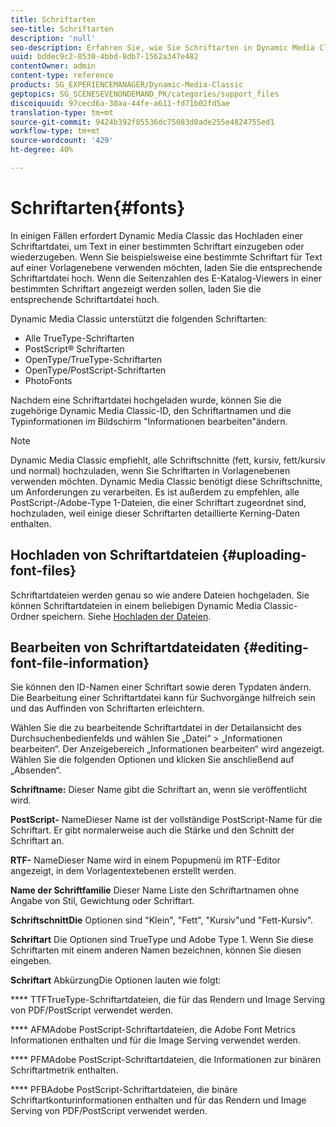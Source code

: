 ```yaml
---
title: Schriftarten
seo-title: Schriftarten
description: 'null'
seo-description: Erfahren Sie, wie Sie Schriftarten in Dynamic Media Classic verwenden.
uuid: bddec9c2-8530-4bbd-8db7-1562a347e482
contentOwner: admin
content-type: reference
products: SG_EXPERIENCEMANAGER/Dynamic-Media-Classic
geptopics: SG_SCENESEVENONDEMAND_PK/categories/support_files
discoiquuid: 97cecd6a-30aa-44fe-a611-fd71b02fd5ae
translation-type: tm+mt
source-git-commit: 9424b392f85536dc75083d0ade255e4824755ed1
workflow-type: tm+mt
source-wordcount: '429'
ht-degree: 40%

---
```



# Schriftarten{#fonts}

In einigen Fällen erfordert Dynamic Media Classic das Hochladen einer Schriftartdatei, um Text in einer bestimmten Schriftart einzugeben oder wiederzugeben. Wenn Sie beispielsweise eine bestimmte Schriftart für Text auf einer Vorlagenebene verwenden möchten, laden Sie die entsprechende Schriftartdatei hoch. Wenn die Seitenzahlen des E-Katalog-Viewers in einer bestimmten Schriftart angezeigt werden sollen, laden Sie die entsprechende Schriftartdatei hoch.

Dynamic Media Classic unterstützt die folgenden Schriftarten:

* Alle TrueType-Schriftarten
* PostScript® Schriftarten
* OpenType/TrueType-Schriftarten
* OpenType/PostScript-Schriftarten
* PhotoFonts

Nachdem eine Schriftartdatei hochgeladen wurde, können Sie die zugehörige Dynamic Media Classic-ID, den Schriftartnamen und die Typinformationen im Bildschirm &quot;Informationen bearbeiten&quot;ändern.

>[!NOTE]
>
>Dynamic Media Classic empfiehlt, alle Schriftschnitte (fett, kursiv, fett/kursiv und normal) hochzuladen, wenn Sie Schriftarten in Vorlagenebenen verwenden möchten. Dynamic Media Classic benötigt diese Schriftschnitte, um Anforderungen zu verarbeiten. Es ist außerdem zu empfehlen, alle PostScript-/Adobe-Type 1-Dateien, die einer Schriftart zugeordnet sind, hochzuladen, weil einige dieser Schriftarten detaillierte Kerning-Daten enthalten.

## Hochladen von Schriftartdateien  {#uploading-font-files}

Schriftartdateien werden genau so wie andere Dateien hochgeladen. Sie können Schriftartdateien in einem beliebigen Dynamic Media Classic-Ordner speichern. Siehe [Hochladen der Dateien](uploading-files.md#uploading_your_files).

## Bearbeiten von Schriftartdateidaten  {#editing-font-file-information}

Sie können den ID-Namen einer Schriftart sowie deren Typdaten ändern. Die Bearbeitung einer Schriftartdatei kann für Suchvorgänge hilfreich sein und das Auffinden von Schriftarten erleichtern.

Wählen Sie die zu bearbeitende Schriftartdatei in der Detailansicht des Durchsuchenbedienfelds und wählen Sie „Datei“ > „Informationen bearbeiten“. Der Anzeigebereich „Informationen bearbeiten“ wird angezeigt. Wählen Sie die folgenden Optionen und klicken Sie anschließend auf „Absenden“.

**Schriftname:** Dieser Name gibt die Schriftart an, wenn sie veröffentlicht wird.

**PostScript-** NameDieser Name ist der vollständige PostScript-Name für die Schriftart. Er gibt normalerweise auch die Stärke und den Schnitt der Schriftart an.

**RTF-** NameDieser Name wird in einem Popupmenü im RTF-Editor angezeigt, in dem Vorlagentextebenen erstellt werden.

**Name der Schriftfamilie** Dieser Name Liste den Schriftartnamen ohne Angabe von Stil, Gewichtung oder Schriftart.

**SchriftschnittDie** Optionen sind &quot;Klein&quot;, &quot;Fett&quot;, &quot;Kursiv&quot;und &quot;Fett-Kursiv&quot;.

**Schriftart** Die Optionen sind TrueType und Adobe Type 1. Wenn Sie diese Schriftarten mit einem anderen Namen bezeichnen, können Sie diesen eingeben.

**Schriftart** AbkürzungDie Optionen lauten wie folgt:

**** TTFTrueType-Schriftartdateien, die für das Rendern und Image Serving von PDF/PostScript verwendet werden.

**** AFMAdobe PostScript-Schriftartdateien, die Adobe Font Metrics Informationen enthalten und für die Image Serving verwendet werden.

**** PFMAdobe PostScript-Schriftartdateien, die Informationen zur binären Schriftartmetrik enthalten.

**** PFBAdobe PostScript-Schriftartdateien, die binäre Schriftartkonturinformationen enthalten und für das Rendern und Image Serving von PDF/PostScript verwendet werden.
